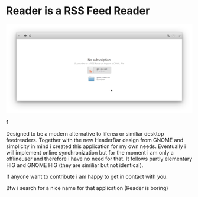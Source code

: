 Reader is a RSS Feed Reader
===========================

![](media/welcome.png)

1[](media/action.png)

Designed to be a modern alternative to liferea or similiar desktop feedreaders.
Together with the new HeaderBar design from GNOME and simplicity in mind i
created this application for my own needs. Eventually i will implement online
synchronization but for the moment i am only a offlineuser and therefore
i have no need for that. It follows partly elementary HIG and GNOME HIG (they
are similiar but not identical).

If anyone want to contribute i am happy to get in contact with you.

Btw i search for a nice name for that application (Reader is boring)
